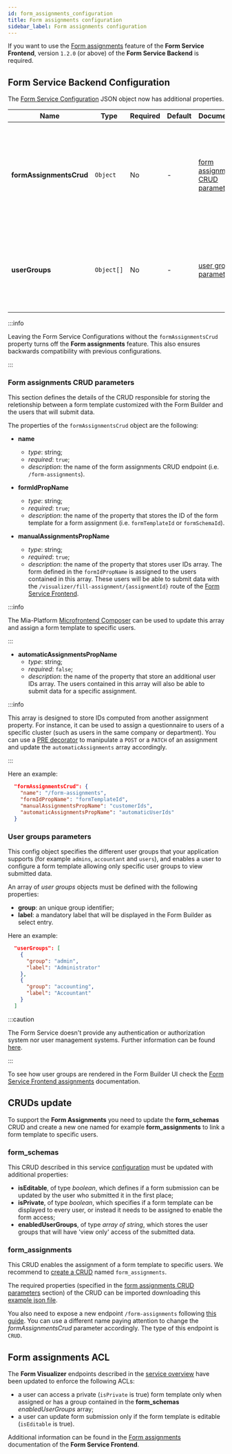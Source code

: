 ```yaml
---
id: form_assignments_configuration
title: Form assignments configuration
sidebar_label: Form assignments configuration
---
```


<!--
WARNING: this file was automatically generated by Mia-Platform Doc Aggregator.
DO NOT MODIFY IT BY HAND.
Instead, modify the source file and run the aggregator to regenerate this file.
-->

If you want to use the [Form assignments](/runtime_suite/form-service-frontend/form_assignments) feature of the **Form Service Frontend**, version `1.2.0` (or above) of the **Form Service Backend** is required.

## Form Service Backend Configuration

The [Form Service Configuration](./20_configuration.md) JSON object now has additional properties.

| Name                    | Type       | Required | Default | Documentation                                                         | Description                                                                                           |
|-------------------------|------------|----------|---------|-----------------------------------------------------------------------|-------------------------------------------------------------------------------------------------------|
| **formAssignmentsCrud** | `Object`   | No       | -       | [form assignments CRUD parameters](#form-assignments-crud-parameters) | Contains details about the CRUD that is used to store the form template and the users assigned to it. |
| **userGroups**          | `Object[]` | No       | -       | [user groups parameters](#user-groups-parameters)                     | The user groups that can be chosen in `Submitted forms viewers` field of the Form Builder.            |

:::info

Leaving the Form Service Configurations without the `formAssignmentsCrud` property turns off the **Form assignments** feature. This also ensures backwards compatibility with previous configurations.

:::

### Form assignments CRUD parameters

This section defines the details of the CRUD responsible for storing the reletionship between a form template customized with the Form Builder and the users that will submit data.

The properties of the `formAssignmentsCrud` object are the following:

- **name**
  - *type*: string;
  - *required*: `true`;
  - *description*: the name of the form assignments CRUD endpoint (i.e. `/form-assignments`).

- **formIdPropName**
  - *type*: string;
  - *required*: `true`;
  - *description*: the name of the property that stores the ID of the form template for a form assignment (i.e. `formTemplateId` or `formSchemaId`).

- **manualAssignmentsPropName**
  - *type*: string;
  - *required*: `true`;
  - *description*: the name of the property that stores user IDs array. The form defined in the `formIdPropName` is assigned to the users contained in this array. These users will be able to submit data with the `/visualizer/fill-assignment/{assignmentId}` route of the [Form Service Frontend](/runtime_suite/form-service-frontend/overview).

:::info

The Mia-Platform [Microfrontend Composer](/microfrontend-composer/overview) can be used to update this array and assign a form template to specific users.

:::

- **automaticAssignmentsPropName**
  - *type*: string;
  - *required*: `false`;
  - *description*: the name of the property that store an additional user IDs array. The users contained in this array will also be able to submit data for a specific assignment.

:::info

This array is designed to store IDs computed from another assignment property. For instance, it can be used to assign a questionnaire to users of a specific cluster (such as users in the same company or department). You can use a [PRE decorator](/development_suite/api-console/api-design/plugin_baas_4#pre-and-post-decorators) to manipulate a `POST` or a `PATCH` of an assignment and update the `automaticAssignments` array accordingly.

:::

Here an example:

```json
  "formAssignmentsCrud": {
    "name": "/form-assignments",
    "formIdPropName": "formTemplateId",
    "manualAssignmentsPropName": "customerIds",
    "automaticAssignmentsPropName": "automaticUserIds"
  }
```

### User groups parameters

This config object specifies the different user groups that your application supports (for example `admins`, `accountant` and `users`), and enables a user to configure a form template allowing only specific user groups to view submitted data.

An array of *user groups* objects must be defined with the following properties:

- **group**: an unique group identifier;
- **label**: a mandatory label that will be displayed in the Form Builder as select entry.

Here an example:

```json
  "userGroups": [
    {
      "group": "admin",
      "label": "Administrator"
    },
    {
      "group": "accounting",
      "label": "Accountant"
    }
  ]
```

:::caution

The Form Service doesn't provide any authentication or authorization system nor user management systems. Further information can be found [here](/console/project-configuration/authorization-flow).

:::

To see how user groups are rendered in the Form Builder UI check the [Form Service Frontend assignments](/runtime_suite/form-service-frontend/form_assignments) documentation.

## CRUDs update

To support the **Form Assignments** you need to update the **form_schemas** CRUD and create a new one named for example **form_assignments** to link a form template to specific users.

### form_schemas

This CRUD described in this service [configuration](./20_configuration.md/#form_schemas) must be updated with additional properties:

- **isEditable**, of type *boolean*, which defines if a form submission can be updated by the user who submitted it in the first place;
- **isPrivate**, of type *boolean*, which specifies if a form template can be displayed to every user, or instead it needs to be assigned to enable the form access;
- **enabledUserGroups**, of type *array of string*, which stores the user groups that will have 'view only' access of the submitted data.

### form_assignments

This CRUD enables the assignment of a form template to specific users. We recommend to [create a CRUD](/development_suite/api-console/api-design/crud_advanced) named `form_assignments`.

The required properties (specified in the [form assignments CRUD parameters](#form-assignments-crud-parameters) section) of the CRUD can be imported downloading this <a download target="_blank" href="/docs_files_to_download/form-service-backend/form_assignments_crud_fields.json">example json file</a>.

You also need to expose a new endpoint `/form-assignments` following [this guide](/development_suite/api-console/api-design/endpoints). You can use a different name paying attention to change the *formAssignmentsCrud* parameter accordingly. The type of this endpoint is `CRUD`.

## Form assignments ACL

The **Form Visualizer** endpoints described in the [service overview](./10_overview.md) have been updated to enforce the following ACLs:

- a user can access a private (`isPrivate` is true) form template only when assigned or has a group contained in the **form_schemas** *enabledUserGroups* array;
- a user can update form submission only if the form template is editable (`isEditable` is true).

Additional information can be found in the [Form assignments](/runtime_suite/form-service-frontend/form_assignments) documentation of the **Form Service Frontend**.
